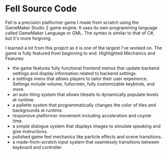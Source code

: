 # Fell Source Code
Fell is a precision platformer game I made from scratch using the GameMaker Studio 2 game engine. It uses its own programming language called GameMaker Language or GML. The syntax is similar to that of C#, but it's more forgiving.

I learned a lot from this project as it is one of the largest I've worked on. The game is fully featured from beginning to end.
Highlighted Mechanics and Features:
- the game features fully functional frontend menus that update backend settings and display information related to backend settings.
- a settings menu that allows players to tailor their user expeirence. Settings include volume, fullscreen, fully customizable keybinds, and more.
- an auto-tiling system that allows tilesets to dynamically populate levels at runtime.
- a pallette system that programmatically changes the color of tiles and backgrounds at runtime.
- responsive platformer movement including acceleration and coyote time.
- a simple dialogue system that displays images to simulate speaking and give instructions.
- polished game feel mechanics like particle effects and scene transitions.
- a made-from-scratch input system that seamlessly transitions between keyboard and controller.
